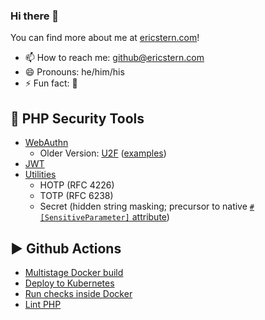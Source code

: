 ### Hi there 👋

You can find more about me at [ericstern.com](https://www.ericstern.com)!

- 📫 How to reach me: github@ericstern.com
- 😄 Pronouns: he/him/his
- ⚡ Fun fact: 🐰

## 🔐 PHP Security Tools

- [WebAuthn](https://github.com/Firehed/webauthn-php)
    - Older Version: [U2F](https://github.com/Firehed/u2f-php) ([examples](https://github.com/Firehed/u2f-php-examples))
- [JWT](https://github.com/Firehed/jwt)
- [Utilities](https://github.com/Firehed/Security)
    - HOTP (RFC 4226)
    - TOTP (RFC 6238)
    - Secret (hidden string masking; precursor to native [`#[SensitiveParameter]` attribute](https://wiki.php.net/rfc/redact_parameters_in_back_traces))

## ▶️ Github Actions

- [Multistage Docker build](https://github.com/Firehed/multistage-docker-build-action)
- [Deploy to Kubernetes](https://github.com/Firehed/deploy-to-kubernetes-action)
- [Run checks inside Docker](https://github.com/Firehed/docker-check-action)
- [Lint PHP](https://github.com/Firehed/lint-php-action)

<!--

Here are some ideas to get you started:

- 🔭 I’m currently working on ...
- 🌱 I’m currently learning ...
- 👯 I’m looking to collaborate on ...
- 🤔 I’m looking for help with ...
- 💬 Ask me about ...
-->
